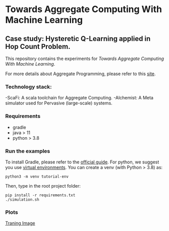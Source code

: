# Towards Aggregate Computing With Machine Learning
## Case study: Hysteretic Q-Learning applied in Hop Count Problem.

This repository contains the experiments for *Towards Aggregate Computing With Machine Learning*.

For more details about Aggregate Programming, please refer to this [site](https://apice.unibo.it/xwiki/bin/view/aggregate-computing/). 
### Technology stack:
-ScaFi: A scala toolchain for Aggregate Computing.
-Alchemist: A Meta simulator used for Pervasive (large-scale) systems.
### Requirements
- gradle
- java > 11
- python > 3.8
### Run the examples
To install Gradle, please refer to the [official guide](https://gradle.org/install/).
For python, we suggest you use [virtual environments](https://docs.python.org/3/tutorial/venv.html).
You can create a venv (with Python > 3.8) as:
```
python3 -m venv tutorial-env
```
Then, type in the root project folder:
```
pip install -r requirements.txt
./simulation.sh
```
### Plots
[Traning Image](https://github.com/cric96/experiment-2021-alpaca-ac-rl/releases/download/0.0.1/average-error-360_045_.pdf)
